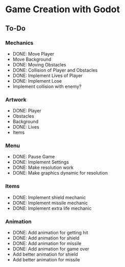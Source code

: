 # Game Creation with Godot
## To-Do
### Mechanics
- DONE: Move Player
- Move Background
- DONE: Moving Obstacles
- DONE: Collision of Player and Obstacles
- DONE: Implement Lives of Player
- DONE: Implement Lose
- Implement collision with enemy?
### Artwork
- DONE: Player
- Obstacles
- Background
- DONE: Lives
- Items
### Menu
- DONE: Pause Game
- DONE: Implement Settings
- DONE: Make resolution work
- DONE: Make graphics dynamic for resolution
### Items
- DONE: Implement shield mechanic
- DONE: Implement missile mechanic
- DONE: Implement extra life mechanic
### Animation
- DONE: Add animation for getting hit
- DONE: Add animation for shield
- DONE: Add animation for missile
- DONE: Add animation for game over
- Add better animation for shield
- Add better animation for missile
